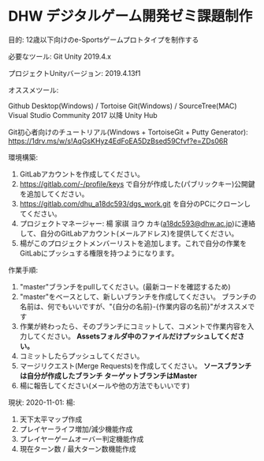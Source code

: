 # DHW デジタルゲーム開発ゼミ課題制作

目的: 12歳以下向けのe-Sportsゲームプロトタイプを制作する

必要なツール:
Git
Unity 2019.4.x

プロジェクトUnityバージョン: 2019.4.13f1

オススメツール:

Github Desktop(Windows) / Tortoise Git(Windows) / SourceTree(MAC)
Visual Studio Community 2017 以降
Unity Hub

Git初心者向けのチュートリアル(Windows + TortoiseGit + Putty Generator):
https://1drv.ms/w/s!AqGsKHyz4EdFoEA5DzBsed59Cfvf?e=ZDs06R

環境構築:
1. GitLabアカウントを作成してください。
1. https://gitlab.com/-/profile/keys で自分が作成した(パブリックキー)公開鍵を追加してください。
1. https://gitlab.com/dhu_a18dc593/dgs_work.git を自分のPCにクローンしてください。
1. プロジェクトマネージャー: 楊 家祺 ヨウ カキ(a18dc593@dhw.ac.jp)に連絡して、自分のGitLabアカウント(メールアドレス)を提供してください。
1. 楊がこのプロジェクトメンバーリストを追加します。これで自分の作業をGitLabにプッシュする権限を持つようになります。


作業手順:
1. "master"ブランチをpullしてください。(最新コードを確認するため)
1. "master"をベースとして、新しいブランチを作成してください。
ブランチの名前は、何でもいいですが、"{自分の名前}-{作業内容の名前}"がオススメです
1. 作業が終わったら、そのブランチにコミットして、コメントで作業内容を入力してください。
**Assetsフォルダ中のファイルだけプッシュしてください。**
1. コミットしたらプッシュしてください。
1. マージリクエスト(Merge Requests)を作成してください。
**ソースブランチは自分が作成したブランチ
ターゲットブランチはMaster**
1. 楊に報告してください(メールや他の方法でもいいです)


現状:
2020-11-01:
楊: 
1. 天下太平マップ作成
1. プレイヤーライフ増加/減少機能作成
1. プレイヤーゲームオーバー判定機能作成
1. 現在ターン数 / 最大ターン数機能作成
